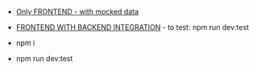  - [Only FRONTEND - with mocked data](https://github.com/ManoelPradoMark22/pizza.shop-web)
 - [FRONTEND WITH BACKEND INTEGRATION](https://github.com/ManoelPradoMark22/pizza.shop-web/tree/backend-integration) - to test: npm run dev:test

- npm i
- npm run dev:test
